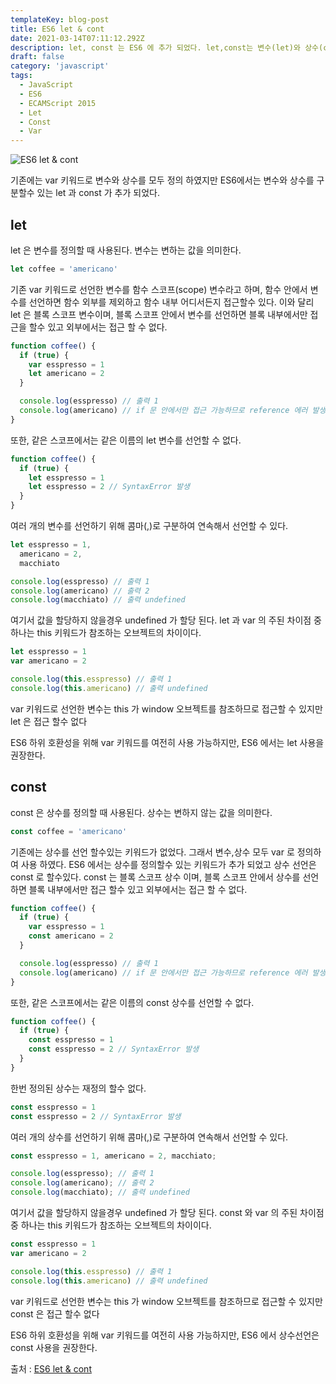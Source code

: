 ```yaml
---
templateKey: blog-post
title: ES6 let & cont
date: 2021-03-14T07:11:12.292Z
description: let, const 는 ES6 에 추가 되었다. let,const는 변수(let)와 상수(const)를 구분 하여 정의할때 사용 된다.
draft: false
category: 'javascript'
tags:
  - JavaScript
  - ES6
  - ECAMScript 2015
  - Let
  - Const
  - Var
---
```


![ES6 let & cont](/assets/es6.png 'ES6 let & cont')

기존에는 var 키워드로 변수와 상수를 모두 정의 하였지만 ES6에서는 변수와 상수를 구분할수 있는 let 과 const 가 추가 되었다.

## let

let 은 변수를 정의할 때 사용된다.
변수는 변하는 값을 의미한다.

```javascript
let coffee = 'americano'
```

기존 var 키워드로 선언한 변수를 함수 스코프(scope) 변수라고 하며, 함수 안에서 변수를 선언하면 함수 외부를 제외하고 함수 내부 어디서든지 접근할수 있다. 이와 달리 let 은 블록 스코프 변수이며, 블록 스코프 안에서 변수를 선언하면 블록 내부에서만 접근을 할수 있고 외부에서는 접근 할 수 없다.

```javascript
function coffee() {
  if (true) {
    var esspresso = 1
    let americano = 2
  }

  console.log(esspresso) // 출력 1
  console.log(americano) // if 문 안에서만 접근 가능하므로 reference 에러 발생
}
```

또한, 같은 스코프에서는 같은 이름의 let 변수를 선언할 수 없다.

```javascript
function coffee() {
  if (true) {
    let esspresso = 1
    let esspresso = 2 // SyntaxError 발생
  }
}
```

여러 개의 변수를 선언하기 위해 콤마(,)로 구분하여 연속해서 선언할 수 있다.

```javascript
let esspresso = 1,
  americano = 2,
  macchiato

console.log(esspresso) // 출력 1
console.log(americano) // 출력 2
console.log(macchiato) // 출력 undefined
```

여기서 값을 할당하지 않을경우 undefined 가 할당 된다.
let 과 var 의 주된 차이점 중 하나는 this 키워드가 참조하는 오브젝트의 차이이다.

```javascript
let esspresso = 1
var americano = 2

console.log(this.esspresso) // 출력 1
console.log(this.americano) // 출력 undefined
```

var 키워드로 선언한 변수는 this 가 window 오브젝트를 참조하므로 접근할 수 있지만 let 은 접근 할수 없다

ES6 하위 호환성을 위해 var 키워드를 여전히 사용 가능하지만, ES6 에서는 let 사용을 권장한다.

## const

const 은 상수를 정의할 때 사용된다.
상수는 변하지 않는 값을 의미한다.

```javascript
const coffee = 'americano'
```

기존에는 상수를 선언 할수있는 키워드가 없었다. 그래서 변수,상수 모두 var 로 정의하여 사용 하였다.
ES6 에서는 상수를 정의할수 있는 키워드가 추가 되었고 상수 선언은 const 로 할수있다.
const 는 블록 스코프 상수 이며, 블록 스코프 안에서 상수를 선언하면 블록 내부에서만 접근 할수 있고 외부에서는 접근 할 수 없다.

```javascript
function coffee() {
  if (true) {
    var esspresso = 1
    const americano = 2
  }

  console.log(esspresso) // 출력 1
  console.log(americano) // if 문 안에서만 접근 가능하므로 reference 에러 발생
}
```

또한, 같은 스코프에서는 같은 이름의 const 상수를 선언할 수 없다.

```javascript
function coffee() {
  if (true) {
    const esspresso = 1
    const esspresso = 2 // SyntaxError 발생
  }
}
```

한번 정의된 상수는 재정의 할수 없다.

```javascript
const esspresso = 1
const esspresso = 2 // SyntaxError 발생
```

여러 개의 상수를 선언하기 위해 콤마(,)로 구분하여 연속해서 선언할 수 있다.

```javascript
const esspresso = 1, americano = 2, macchiato;

console.log(esspresso); // 출력 1
console.log(americano); // 출력 2
console.log(macchiato); // 출력 undefined
```

여기서 값을 할당하지 않을경우 undefined 가 할당 된다.
const 와 var 의 주된 차이점 중 하나는 this 키워드가 참조하는 오브젝트의 차이이다.

```javascript
const esspresso = 1
var americano = 2

console.log(this.esspresso) // 출력 1
console.log(this.americano) // 출력 undefined
```

var 키워드로 선언한 변수는 this 가 window 오브젝트를 참조하므로 접근할 수 있지만 const 은 접근 할수 없다

ES6 하위 호환성을 위해 var 키워드를 여전히 사용 가능하지만, ES6 에서 상수선언은 const 사용을 권장한다.

출처 : [ES6 let & cont](https://www.bottlehs.com/javascript/es6-let-cont/ 'ES6 let & cont')
